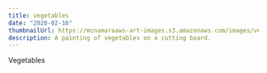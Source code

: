 ```yaml
---
title: vegetables
date: "2020-02-16"
thumbnailUrl: https://mcnamaraaws-art-images.s3.amazonaws.com/images/veggies.jpg
description: A painting of vegetables on a cutting board.
---
```


Vegetables